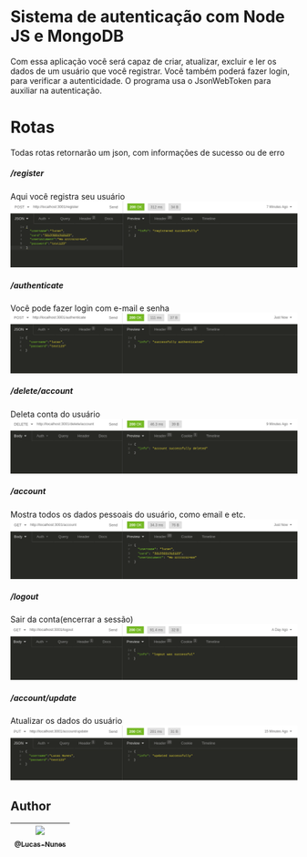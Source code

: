 # Sistema de autenticação com Node JS e MongoDB

Com essa aplicação você será  capaz de criar, atualizar, excluir e ler os dados de um usuário que você registrar.
Você também poderá fazer login, para verificar a autenticidade. O programa usa o JsonWebToken para auxiliar na autenticação.

# Rotas
Todas rotas retornarão um json, com informações de sucesso ou de erro

##### /register
Aqui você registra seu usuário
![register](https://github.com/Lucas-Nunes/Sistema-de-autentica-o-com-Node-JS-e-MongoDB/blob/master/Images/register.png)
##### /authenticate
Você pode fazer login com e-mail e senha
![authenticate](https://github.com/Lucas-Nunes/Sistema-de-autentica-o-com-Node-JS-e-MongoDB/blob/master/Images/authenticate.png)
##### /delete/account
Deleta conta do usuário
![delete-account](https://github.com/Lucas-Nunes/Sistema-de-autentica-o-com-Node-JS-e-MongoDB/blob/master/Images/delete-account.png)
##### /account
Mostra todos os dados pessoais do usuário, como email e etc.
![account](https://github.com/Lucas-Nunes/Sistema-de-autentica-o-com-Node-JS-e-MongoDB/blob/master/Images/account.png)
##### /logout
Sair da conta(encerrar a sessão)
![logout](https://github.com/Lucas-Nunes/Sistema-de-autentica-o-com-Node-JS-e-MongoDB/blob/master/Images/logout.png)
##### /account/update
Atualizar os dados do usuário
![account-update](https://github.com/Lucas-Nunes/Sistema-de-autentica-o-com-Node-JS-e-MongoDB/blob/master/Images/account-update.png)


## Author
| [<img src="https://avatars1.githubusercontent.com/u/60046227?s=460&u=bd90c478ff76b79957bf76ec39b0748c13f5aa36&v=4"><br><sub>@Lucas-Nunes</sub>](https://github.com/lucas-nunes) |
| :---: |